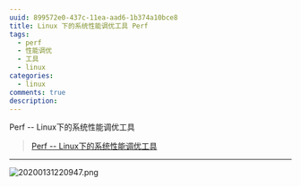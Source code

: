 ```yaml
---
uuid: 899572e0-437c-11ea-aad6-1b374a10bce8
title: Linux 下的系统性能调优工具 Perf
tags:
  - perf
  - 性能调优
  - 工具
  - linux
categories:
  - linux
comments: true
description:
---
```




Perf -- Linux下的系统性能调优工具



<!--more-->


> [Perf -- Linux下的系统性能调优工具](https://www.ibm.com/developerworks/cn/linux/l-cn-perf1/index.html)

---
![20200131220947.png](images/20200131220947.png)

<link rel="stylesheet" href="http://yandex.st/highlightjs/6.1/styles/default.min.css">
<script src="http://yandex.st/highlightjs/6.1/highlight.min.js"></script>
<script>
hljs.tabReplace = ' ';
hljs.initHighlightingOnLoad();
</script>

<!-- > 来源：[https://leunggeorge.github.io/](https://leunggeorge.github.io/)   -->
